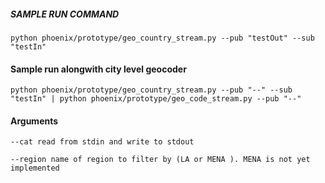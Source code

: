 ##### SAMPLE RUN COMMAND

`python phoenix/prototype/geo_country_stream.py --pub "testOut" --sub "testIn"`

#### Sample run alongwith city level geocoder
`python phoenix/prototype/geo_country_stream.py --pub "--" --sub "testIn" | python phoenix/prototype/geo_code_stream.py --pub "--" `

#### Arguments
`--cat read from stdin and write to stdout`

`--region name of region to filter by (LA or MENA ). MENA is not yet implemented `
